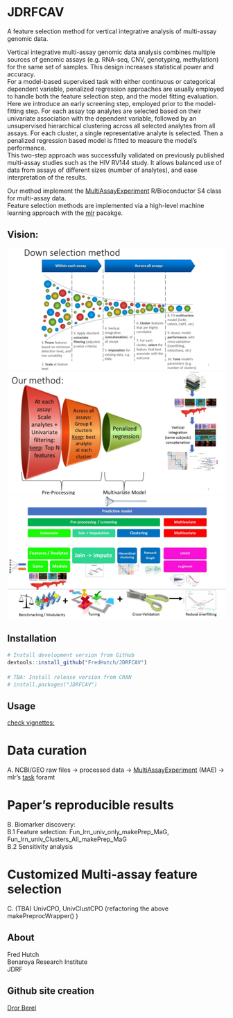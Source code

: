 
<!-- README.md is generated from README.Rmd. Please edit that file -->

# JDRFCAV

A feature selection method for vertical integrative analysis of
multi-assay genomic data.

Vertical integrative multi-assay genomic data analysis combines multiple
sources of genomic assays (e.g. RNA-seq, CNV, genotyping, methylation)
for the same set of samples. This design increases statistical power and
accuracy.  
For a model-based supervised task with either continuous or categorical
dependent variable, penalized regression approaches are usually employed
to handle both the feature selection step, and the model fitting
evaluation.  
Here we introduce an early screening step, employed prior to the
model-fitting step. For each assay top analytes are selected based on
their univariate association with the dependent variable, followed by an
unsupervised hierarchical clustering across all selected analytes from
all assays. For each cluster, a single representative analyte is
selected. Then a penalized regression based model is fitted to measure
the model’s performance.  
This two-step approach was successfully validated on previously
published multi-assay studies such as the HIV RV144 study. It allows
balanced use of data from assays of different sizes (number of
analytes), and ease interpretation of the results.

Our method implement the
[MultiAssayExperiment](http://bioconductor.org/packages/release/bioc/html/MultiAssayExperiment.html)
R/Bioconductor S4 class for multi-assay data.  
Feature selection methods are implemented via a high-level machine
learning approach with the [mlr](https://mlr.mlr-org.com/)
pacakge.

## Vision:

![](man/figures/Slide1.JPG)<!-- -->![](man/figures/Slide2.JPG)<!-- -->![](man/figures/Slide3.JPG)<!-- -->

## Installation

``` r
# Install development version from GitHub
devtools::install_github("FredHutch/JDRFCAV")

# TBA: Install release version from CRAN
# install.packages("JDRFCAV")
```

## Usage

[check
vignettes:](https://github.com/FredHutch/JDRFCAV/tree/master/vignettes)

# Data curation

A. NCBI/GEO raw files -\> processed data -\>
[MultiAssayExperiment](http://bioconductor.org/packages/release/bioc/html/MultiAssayExperiment.html)
(MAE) -\> mlr’s
[task](https://mlr.mlr-org.com/articles/tutorial/task.html) foramt

# Paper’s reproducible results

B. Biomarker discovery:  
B.1 Feature selection: Fun\_lrn\_univ\_only\_makePrep\_MaG,
Fun\_lrn\_univ\_Clusters\_All\_makePrep\_MaG  
B.2 Sensitivity analysis

# Customized Multi-assay feature selection

C. (TBA) UnivCPO, UnivClustCPO (refactoring the above
makePreprocWrapper() )

## About

Fred Hutch  
Benaroya Research Institute  
JDRF

## Github site creation

[Dror Berel](https://drorberel.github.io/)
